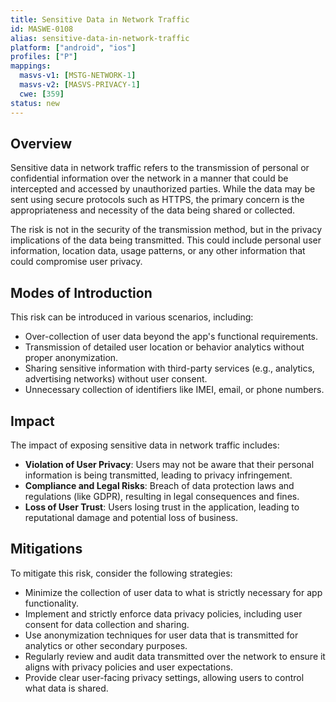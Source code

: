 ```yaml
---
title: Sensitive Data in Network Traffic
id: MASWE-0108
alias: sensitive-data-in-network-traffic
platform: ["android", "ios"]
profiles: ["P"]
mappings:
  masvs-v1: [MSTG-NETWORK-1]
  masvs-v2: [MASVS-PRIVACY-1]
  cwe: [359]
status: new
---
```


## Overview

Sensitive data in network traffic refers to the transmission of personal or confidential information over the network in a manner that could be intercepted and accessed by unauthorized parties. While the data may be sent using secure protocols such as HTTPS, the primary concern is the appropriateness and necessity of the data being shared or collected.

The risk is not in the security of the transmission method, but in the privacy implications of the data being transmitted. This could include personal user information, location data, usage patterns, or any other information that could compromise user privacy.

## Modes of Introduction

This risk can be introduced in various scenarios, including:

- Over-collection of user data beyond the app's functional requirements.
- Transmission of detailed user location or behavior analytics without proper anonymization.
- Sharing sensitive information with third-party services (e.g., analytics, advertising networks) without user consent.
- Unnecessary collection of identifiers like IMEI, email, or phone numbers.

## Impact

The impact of exposing sensitive data in network traffic includes:

- **Violation of User Privacy**: Users may not be aware that their personal information is being transmitted, leading to privacy infringement.
- **Compliance and Legal Risks**: Breach of data protection laws and regulations (like GDPR), resulting in legal consequences and fines.
- **Loss of User Trust**: Users losing trust in the application, leading to reputational damage and potential loss of business.

## Mitigations

To mitigate this risk, consider the following strategies:

- Minimize the collection of user data to what is strictly necessary for app functionality.
- Implement and strictly enforce data privacy policies, including user consent for data collection and sharing.
- Use anonymization techniques for user data that is transmitted for analytics or other secondary purposes.
- Regularly review and audit data transmitted over the network to ensure it aligns with privacy policies and user expectations.
- Provide clear user-facing privacy settings, allowing users to control what data is shared.
